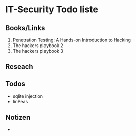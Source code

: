 # IT-Security  Todo liste


## Books/Links
1. Penetration Testing: A Hands-on Introduction to Hacking
2. The hackers playbook 2
3. The hackers playbook 3



## Reseach



## Todos

- sqlite injection
- linPeas



## Notizen

- 